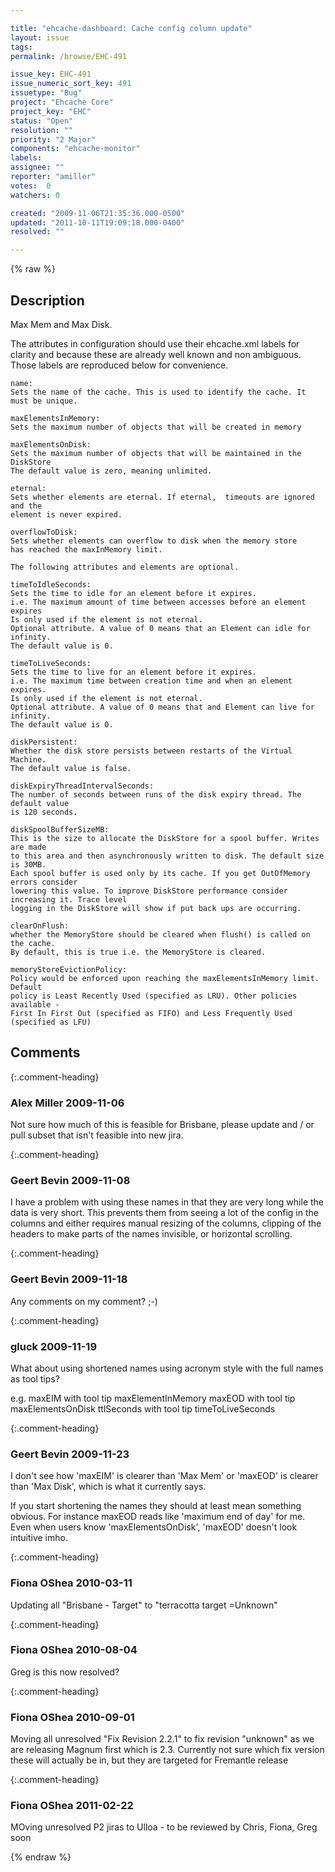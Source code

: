 ```yaml
---

title: "ehcache-dashboard: Cache config column update"
layout: issue
tags: 
permalink: /browse/EHC-491

issue_key: EHC-491
issue_numeric_sort_key: 491
issuetype: "Bug"
project: "Ehcache Core"
project_key: "EHC"
status: "Open"
resolution: ""
priority: "2 Major"
components: "ehcache-monitor"
labels: 
assignee: ""
reporter: "amiller"
votes:  0
watchers: 0

created: "2009-11-06T21:35:36.000-0500"
updated: "2011-10-11T19:09:18.000-0400"
resolved: ""

---
```




{% raw %}



## Description

<div markdown="1" class="description">

Max Mem and Max Disk.

The attributes in configuration should use their ehcache.xml labels for clarity and because these are already well known and non ambiguous. Those labels are reproduced below for convenience.

    name:
    Sets the name of the cache. This is used to identify the cache. It must be unique.

    maxElementsInMemory:
    Sets the maximum number of objects that will be created in memory

	maxElementsOnDisk:
    Sets the maximum number of objects that will be maintained in the DiskStore
	The default value is zero, meaning unlimited.

    eternal:
    Sets whether elements are eternal. If eternal,  timeouts are ignored and the
    element is never expired.

    overflowToDisk:
    Sets whether elements can overflow to disk when the memory store
    has reached the maxInMemory limit.

    The following attributes and elements are optional.

    timeToIdleSeconds:
    Sets the time to idle for an element before it expires.
    i.e. The maximum amount of time between accesses before an element expires
    Is only used if the element is not eternal.
    Optional attribute. A value of 0 means that an Element can idle for infinity.
    The default value is 0.

    timeToLiveSeconds:
    Sets the time to live for an element before it expires.
    i.e. The maximum time between creation time and when an element expires.
    Is only used if the element is not eternal.
    Optional attribute. A value of 0 means that and Element can live for infinity.
    The default value is 0.

    diskPersistent:
    Whether the disk store persists between restarts of the Virtual Machine.
    The default value is false.

    diskExpiryThreadIntervalSeconds:
    The number of seconds between runs of the disk expiry thread. The default value
    is 120 seconds.

    diskSpoolBufferSizeMB:
    This is the size to allocate the DiskStore for a spool buffer. Writes are made
    to this area and then asynchronously written to disk. The default size is 30MB.
    Each spool buffer is used only by its cache. If you get OutOfMemory errors consider
    lowering this value. To improve DiskStore performance consider increasing it. Trace level
    logging in the DiskStore will show if put back ups are occurring.

    clearOnFlush:
    whether the MemoryStore should be cleared when flush() is called on the cache.
    By default, this is true i.e. the MemoryStore is cleared.

    memoryStoreEvictionPolicy:
    Policy would be enforced upon reaching the maxElementsInMemory limit. Default
    policy is Least Recently Used (specified as LRU). Other policies available -
    First In First Out (specified as FIFO) and Less Frequently Used
    (specified as LFU)

</div>

## Comments


{:.comment-heading}
### **Alex Miller** <span class="date">2009-11-06</span>

<div markdown="1" class="comment">

Not sure how much of this is feasible for Brisbane, please update and / or pull subset that isn't feasible into new jira.

</div>


{:.comment-heading}
### **Geert Bevin** <span class="date">2009-11-08</span>

<div markdown="1" class="comment">

I have a problem with using these names in that they are very long while the data is very short. This prevents them from seeing a lot of the config in the columns and either requires manual resizing of the columns, clipping of the headers to make parts of the names invisible, or horizontal scrolling.

</div>


{:.comment-heading}
### **Geert Bevin** <span class="date">2009-11-18</span>

<div markdown="1" class="comment">

Any comments on my comment? ;-)

</div>


{:.comment-heading}
### **gluck** <span class="date">2009-11-19</span>

<div markdown="1" class="comment">

What about using shortened names using acronym style with the full names as tool tips? 

e.g.
maxEIM with tool tip maxElementInMemory 
maxEOD with tool tip maxElementsOnDisk
ttlSeconds with tool tip timeToLiveSeconds

</div>


{:.comment-heading}
### **Geert Bevin** <span class="date">2009-11-23</span>

<div markdown="1" class="comment">

I don't see how 'maxEIM' is clearer than 'Max Mem' or  'maxEOD' is clearer than 'Max Disk', which is what it currently says.

If you start shortening the names they should at least mean something obvious. For instance maxEOD reads like 'maximum end of day' for me. Even when users know 'maxElementsOnDisk', 'maxEOD' doesn't look intuitive imho.

</div>


{:.comment-heading}
### **Fiona OShea** <span class="date">2010-03-11</span>

<div markdown="1" class="comment">

 Updating all "Brisbane - Target" to "terracotta target =Unknown"

</div>


{:.comment-heading}
### **Fiona OShea** <span class="date">2010-08-04</span>

<div markdown="1" class="comment">

Greg is this now resolved?

</div>


{:.comment-heading}
### **Fiona OShea** <span class="date">2010-09-01</span>

<div markdown="1" class="comment">

Moving all unresolved "Fix Revision 2.2.1" to fix revision "unknown" as we are releasing Magnum first which is 2.3. Currently not sure which fix version these will actually be in, but they are targeted for Fremantle release

</div>


{:.comment-heading}
### **Fiona OShea** <span class="date">2011-02-22</span>

<div markdown="1" class="comment">

MOving unresolved P2 jiras to Ulloa - to be reviewed by Chris, Fiona, Greg soon

</div>



{% endraw %}
